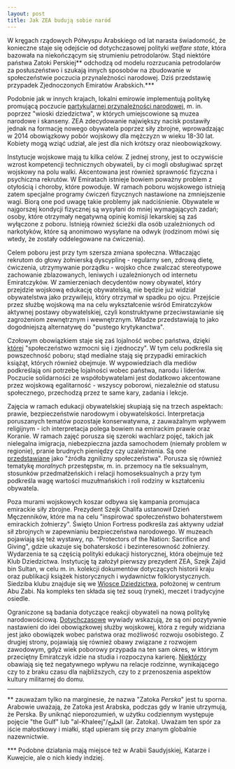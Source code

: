 ```yaml
---
layout: post
title: Jak ZEA budują sobie naród
---
```



W kręgach rządowych Półwyspu Arabskiego od lat narasta świadomość, że konieczne staje się odejście od dotychczasowej polityki *welfare state*, która bazowała na niekończącym się strumieniu petrodolarów. Stąd niektóre państwa Zatoki Perskiej** odchodzą od modelu rozrzucania petrodolarów za posłuszeństwo i szukają innych sposobów na zbudowanie w społeczeństwie poczucia przynależności narodowej. Dziś przedstawię przypadek Zjednoczonych Emiratów Arabskich.***

Podobnie jak w innych krajach, lokalni emirowie implementują politykę promującą poczucie [partykularnej przynależności narodowej](https://abumarkey.github.io/arabizmy/zatoka-perska-sokolnictwo/), m. in. poprzez "wioski dziedzictwa", w których umiejscowione są muzea narodowe i skanseny. ZEA zdecydowanie największy nacisk postawiły jednak na formację nowego obywatela poprzez siły zbrojne, wprowadzając w 2014 obowiązkowy pobór wojskowy dla mężczyzn w wieku 18-30 lat. Kobiety mogą wziąć udział, ale jest dla nich krótszy oraz nieobowiązkowy.

Instytucje wojskowe mają tu kilka celów. Z jednej strony, jest to oczywiście wzrost kompetencji technicznych obywateli, by ci mogli obsługiwać sprzęt wojskowy na polu walki. Akcentowana jest również sprawność fizyczna i psychiczna rekrutów. W Emiratach istnieje bowiem poważny problem z otyłością i choroby, które powoduje. W ramach poboru wojskowego istnieją zatem specjalne programy ćwiczeń fizycznych nastawione na zmniejszenie wagi. Biorą one pod uwagę takie problemy jak nadciśnienie. Obywatele w najgorszej kondycji fizycznej są wysyłani do mniej wymagających zadań; osoby, które otrzymały negatywną opinię komisji lekarskiej są zaś wyłączone z poboru. Istnieją również ścieżki dla osób uzależnionych od narkotyków, które są anonimowo wysyłane na odwyk (rodzinom mówi się wtedy, że zostały oddelegowane na ćwiczenia).  

Celem poboru jest przy tym szersza zmiana społeczna. Wtłaczając rekrutom do głowy żołnierską dyscyplinę - regularny sen, zdrową dietę, ćwiczenia, utrzymywanie porządku - wojsko chce zwalczać stereotypowe zachowanie zblazowanych, leniwych i uzależnionych od internetu Emiratczyków. W zamierzeniach decydentów nowy obywatel, który przejdzie wojskową edukację obywatelską, nie będzie już widział obywatelstwa jako przywileju, który otrzymał w spadku po ojcu. Przejście przez służbę wojskową ma na celu wykształcenie wśród Emiratczyków aktywnej postawy obywatelskiej, czyli konstruktywne przeciwstawianie się zagrożeniom zewnętrznym i wewnętrznym. Władze przedstawiają to jako dogodniejszą alternatywę do "pustego krytykanctwa". 

Czołowym obowiązkiem staje się zaś lojalność wobec państwa, dzięki [której](https://www.thenationalnews.com/uae/government/sheikh-mohammed-praises-emiratis-who-signed-up-for-national-service-1.259491) "społeczeństwo wzmocni się i zjednoczy". W tym celu podkreśla się powszechność poboru; stąd medialne stają się przypadki emirackich książąt, których również obejmuje. W wypowiedziach dla mediów podkreślają oni potrzebę lojalności wobec państwa, narodu i liderów. Poczucie solidarności ze współobywatelami jest dodatkowo akcentowane przez wojskową egalitarność - wszyscy poborowi, niezależnie od statusu społecznego, przechodzą przez te same kary, zadania i lekcje.

Zajęcia w ramach edukacji obywatelskiej skupiają się na trzech aspektach: prawie, bezpieczeństwie narodowym i obywatelskości. Interpretacja poruszanych tematów pozostaje konserwatywna, z zauważalnym wpływem religijnym - ich interpretacja polega bowiem na emirackim prawie oraz Koranie. W ramach zajęć porusza się szeroki wachlarz pojęć, takich jak nielegalna imigracja, niebezpieczna jazda samochodem (niemały problem w regionie), pranie brudnych pieniędzy czy uzależnienia. Są one [przedstawiane](https://www.csis.org/analysis/citizens-training-conscription-and-nation-building-united-arab-emirates) jako "źródła zgnilizny społeczeństwa". Porusza się również tematykę *moralnych* przestępstw, m. in. przemocy na tle seksualnym, stosunków przedmałżeńskich i relacji homoseksualnych a przy tym podkreśla wagę wartości muzułmańskich i roli rodziny w kształceniu obywatela. 

Poza murami wojskowych koszar odbywa się kampania promujaca emirackie siły zbrojne. Prezydent Szejk Chalifa ustanowił Dzień Męczenników, które ma na celu "inspirować społeczeństwo bohaterstwem emirackich żołnierzy". Święto Union Fortress podkreśla zaś aktywny udział sił zbrojnych w zapewnianiu bezpieczeństwa narodowego. W muzeach pojawiają się też wystawy, np. "Protectors of the Nation: Sacrifice and Giving", gdzie ukazuje się bohaterskość i bezinteresowność żołnierzy. Wydarzenia te są częścią polityki edukacji historycznej, która obejmuje też Klub Dziedzictwa. Instytucję tą założył pierwszy prezydent ZEA, Szejk Zajid bin Sultan, w celu m. in. kolekcji dokumentów dotyczących historii kraju oraz publikacji książek historycznych i wydawnictw folklorystycznych. Siedziba klubu znajduje się we [Wiosce Dziedzictwa](https://visitabudhabi.ae/en/what-to-see/historical-and-cultural-attractions/heritage-village), położonej w centrum Abu Zabi. Na kompleks ten składa się też souq (rynek), meczet i tradycyjne osiedle. 

Ograniczone są badania dotyczące reakcji obywateli na nową politykę narodowościową. [Dotychczasowe](https://journals.sagepub.com/doi/full/10.1177/2158244018774827) wywiady wskazują, że są oni pozytywnie nastawieni do idei obowiązkowej służby wojskowej, która z reguły widziana jest jako obowiązek wobec państwa oraz możliwość rozwoju osobistego. Z drugiej strony, pojawiają się również obawy związane z rozwojem zawodowym, gdyż wiek poborowy przypada na ten sam okres, w którym przeciętny Emiratczyk idzie na studia i rozpoczyna karierę. [Niektórzy](https://www.researchgate.net/publication/357508330_Emirati_Parents%27_Attitudes_toward_the_Military_and_National_Service_in_the_United_Arab_Emirates) obawiają się też negatywnego wpływu na relacje rodzinne, wynikającego czy to z braku czasu dla najbliższych, czy to z przenoszenia aspektów kultury militarnej do domu.

---

** zauważam tylko na marginesie, że nazwa "Zatoka *Perska*" jest tu sporna. Arabowie uważają, że Zatoka jest Arabska, podczas gdy w Iranie utrzymują, że Perska. By uniknąć nieporozumień, w użytku codziennym występuje pojęcie "the Gulf" lub "al-Khaleej"/الخليج (ar. Zatoka). Uważam ten spór za iście małostkowy i miałki, stąd upieram się przy znanym globalnie nazewnictwie.

*** Podobne działania mają miejsce też w Arabii Saudyjskiej, Katarze i Kuwejcie, ale o nich kiedy indziej. 
